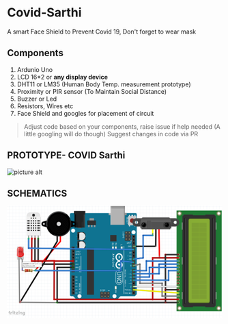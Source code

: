 # Covid-Sarthi
A smart Face Shield  to Prevent Covid 19, Don't forget to wear mask
## Components
1. Ardunio Uno
2. LCD 16*2 or __any display device__
3. DHT11 or LM35 (Human Body Temp. measurement prototype)
4. Proximity or PIR sensor (To Maintain Social Distance)
5. Buzzer or Led
6. Resistors, Wires etc
7. Face Shield and googles for placement of circuit
> Adjust code based on your components, raise issue if help needed (A little googling will do though)
> Suggest changes in code via PR

## PROTOTYPE- COVID Sarthi
![picture alt](img.jpg "Actual Covid Sarthi Prototype, Wear Mask too in addition to the shield")

## SCHEMATICS
![picture alt](img1.png "Schementics")
